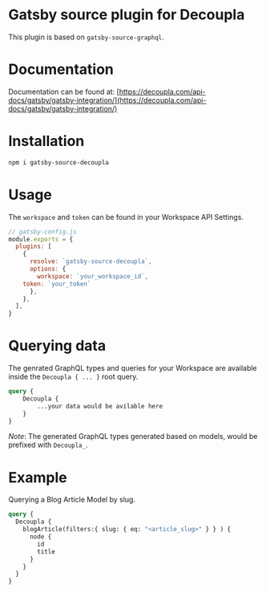 # Gatsby source plugin for Decoupla

This plugin is based on `gatsby-source-graphql`.

# Documentation

Documentation can be found at: [https://decoupla.com/api-docs/gatsby/gatsby-integration/](https://decoupla.com/api-docs/gatsby/gatsby-integration/)

# Installation

```bash
npm i gatsby-source-decoupla
```

# Usage

The `workspace` and `token` can be found in your Workspace API Settings.

```js
// gatsby-config.js
module.exports = {
  plugins: [
    {
      resolve: `gatsby-source-decoupla`,
      options: {
        workspace: `your_workspace_id`,
	token: `your_token`
      },
    },
  ],
}
```

# Querying data

The genrated GraphQL types and queries for your Workspace are available inside the `Decoupla { ... }` root query.

```graphql
query {
	Decoupla {
		...your data would be avilable here
	}
}
```

*Note*: The generated GraphQL types generated based on models, would be prefixed with `Decoupla_`. 

# Example

Querying a Blog Article Model by slug.

```graphql
query {
  Decoupla {
    blogArticle(filters:{ slug: { eq: "<article_slug>" } } ) {
      node {
        id
        title
      }
    }
  }
}
```
